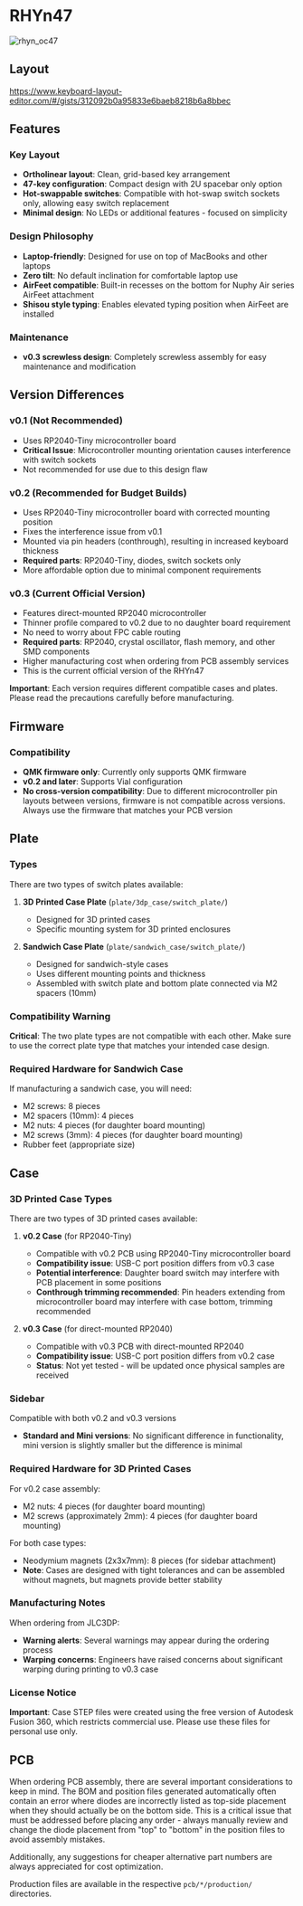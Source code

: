 # RHYn47

![rhyn_oc47](https://d3toh8on7lf5va.cloudfront.net/rhyn-oc47_3dcase.jpg)

## Layout
https://www.keyboard-layout-editor.com/#/gists/312092b0a95833e6baeb8218b6a8bbec

## Features

### Key Layout
- **Ortholinear layout**: Clean, grid-based key arrangement
- **47-key configuration**: Compact design with 2U spacebar only option
- **Hot-swappable switches**: Compatible with hot-swap switch sockets only, allowing easy switch replacement
- **Minimal design**: No LEDs or additional features - focused on simplicity

### Design Philosophy
- **Laptop-friendly**: Designed for use on top of MacBooks and other laptops
- **Zero tilt**: No default inclination for comfortable laptop use
- **AirFeet compatible**: Built-in recesses on the bottom for Nuphy Air series AirFeet attachment
- **Shisou style typing**: Enables elevated typing position when AirFeet are installed

### Maintenance
- **v0.3 screwless design**: Completely screwless assembly for easy maintenance and modification

## Version Differences

### v0.1 (Not Recommended)
- Uses RP2040-Tiny microcontroller board
- **Critical Issue**: Microcontroller mounting orientation causes interference with switch sockets
- Not recommended for use due to this design flaw

### v0.2 (Recommended for Budget Builds)
- Uses RP2040-Tiny microcontroller board with corrected mounting position
- Fixes the interference issue from v0.1
- Mounted via pin headers (conthrough), resulting in increased keyboard thickness
- **Required parts**: RP2040-Tiny, diodes, switch sockets only
- More affordable option due to minimal component requirements

### v0.3 (Current Official Version)
- Features direct-mounted RP2040 microcontroller
- Thinner profile compared to v0.2 due to no daughter board requirement
- No need to worry about FPC cable routing
- **Required parts**: RP2040, crystal oscillator, flash memory, and other SMD components
- Higher manufacturing cost when ordering from PCB assembly services
- This is the current official version of the RHYn47

**Important**: Each version requires different compatible cases and plates. Please read the precautions carefully before manufacturing.

## Firmware

### Compatibility
- **QMK firmware only**: Currently only supports QMK firmware
- **v0.2 and later**: Supports Vial configuration
- **No cross-version compatibility**: Due to different microcontroller pin layouts between versions, firmware is not compatible across versions. Always use the firmware that matches your PCB version

## Plate

### Types
There are two types of switch plates available:

1. **3D Printed Case Plate** (`plate/3dp_case/switch_plate/`)
   - Designed for 3D printed cases
   - Specific mounting system for 3D printed enclosures

2. **Sandwich Case Plate** (`plate/sandwich_case/switch_plate/`)
   - Designed for sandwich-style cases
   - Uses different mounting points and thickness
   - Assembled with switch plate and bottom plate connected via M2 spacers (10mm)

### Compatibility Warning
**Critical**: The two plate types are not compatible with each other. Make sure to use the correct plate type that matches your intended case design.

### Required Hardware for Sandwich Case
If manufacturing a sandwich case, you will need:
- M2 screws: 8 pieces
- M2 spacers (10mm): 4 pieces  
- M2 nuts: 4 pieces (for daughter board mounting)
- M2 screws (3mm): 4 pieces (for daughter board mounting)
- Rubber feet (appropriate size)

## Case

### 3D Printed Case Types
There are two types of 3D printed cases available:

1. **v0.2 Case** (for RP2040-Tiny)
   - Compatible with v0.2 PCB using RP2040-Tiny microcontroller board
   - **Compatibility issue**: USB-C port position differs from v0.3 case
   - **Potential interference**: Daughter board switch may interfere with PCB placement in some positions
   - **Conthrough trimming recommended**: Pin headers extending from microcontroller board may interfere with case bottom, trimming recommended

2. **v0.3 Case** (for direct-mounted RP2040)
   - Compatible with v0.3 PCB with direct-mounted RP2040
   - **Compatibility issue**: USB-C port position differs from v0.2 case
   - **Status**: Not yet tested - will be updated once physical samples are received

### Sidebar
Compatible with both v0.2 and v0.3 versions

- **Standard and Mini versions**: No significant difference in functionality, mini version is slightly smaller but the difference is minimal

### Required Hardware for 3D Printed Cases
For v0.2 case assembly:
- M2 nuts: 4 pieces (for daughter board mounting)
- M2 screws (approximately 2mm): 4 pieces (for daughter board mounting)

For both case types:
- Neodymium magnets (2x3x7mm): 8 pieces (for sidebar attachment)
- **Note**: Cases are designed with tight tolerances and can be assembled without magnets, but magnets provide better stability

### Manufacturing Notes
When ordering from JLC3DP:
- **Warning alerts**: Several warnings may appear during the ordering process
- **Warping concerns**: Engineers have raised concerns about significant warping during printing to v0.3 case

### License Notice
**Important**: Case STEP files were created using the free version of Autodesk Fusion 360, which restricts commercial use. Please use these files for personal use only.

## PCB

When ordering PCB assembly, there are several important considerations to keep in mind. The BOM and position files generated automatically often contain an error where diodes are incorrectly listed as top-side placement when they should actually be on the bottom side. This is a critical issue that must be addressed before placing any order - always manually review and change the diode placement from "top" to "bottom" in the position files to avoid assembly mistakes. 

Additionally, any suggestions for cheaper alternative part numbers are always appreciated for cost optimization.

Production files are available in the respective `pcb/*/production/` directories.
